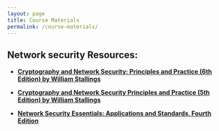 ```yaml
---
layout: page
title: Course Materials
permalink: /course-materials/
---
```

## Network security Resources:
* [**Cryptography and Network Security: Principles and Practice (6th Edition) by William Stallings**](https://github.com/mahdi-javid/computer-systems-security/raw/master/download/(DR.zeinab%20Movahedi)%5BWilliam_Stallings%5D_Cryptography_and_Network_Security.pdf)


* [**Cryptography and Network Security Principles and Practice (5th Edition) by William Stallings**](https://github.com/mahdi-javid/computer-systems-security/raw/master/download/(DR.zeinab%20Movahedi)%20Cryptography%20and%20Network%20Security%20Principles%20and%20Practice%20Fifth%20Edition%20by%20William%20Stallings.pdf)

* [**Network Security Essentials: Applications and Standards, Fourth Edition**](https://github.com/mahdi-javid/computer-systems-security/raw/master/download/(DR.zeinab%20Movahedi)%5BWilliam_Stallings%5D_Network_Security_Essentials__A.pdf)
